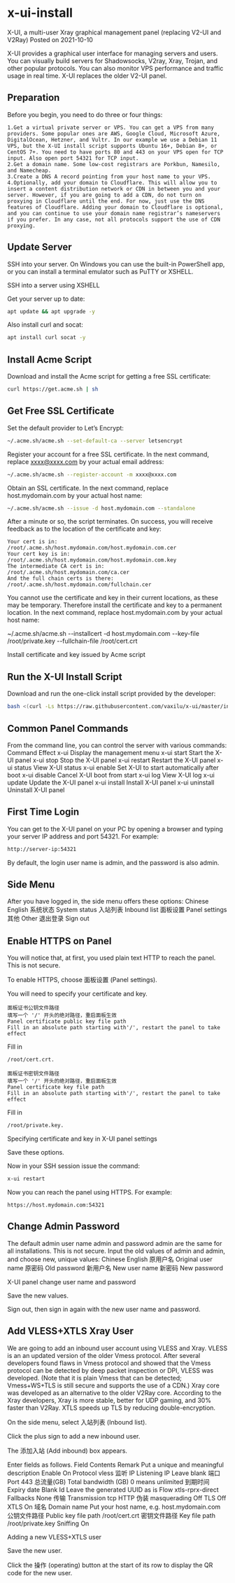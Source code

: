 # x-ui-install

X-UI, a multi-user Xray graphical management panel (replacing V2-UI and V2Ray)
Posted on 2021-10-10

X-UI provides a graphical user interface for managing servers and users. You can visually build servers for Shadowsocks, V2ray, Xray, Trojan, and other popular protocols. You can also monitor VPS performance and traffic usage in real time. X-UI replaces the older V2-UI panel.

## Preparation

Before you begin, you need to do three or four things:

    1.Get a virtual private server or VPS. You can get a VPS from many providers. Some popular ones are AWS, Google Cloud, Microsoft Azure, DigitalOcean, Hetzner, and Vultr. In our example we use a Debian 11 VPS, but the X-UI install script supports Ubuntu 16+, Debian 8+, or CentOS 7+. You need to have ports 80 and 443 on your VPS open for TCP input. Also open port 54321 for TCP input.
    2.Get a domain name. Some low-cost registrars are Porkbun, Namesilo, and Namecheap.
    3.Create a DNS A record pointing from your host name to your VPS.
    4.Optionally, add your domain to Cloudflare. This will allow you to insert a content distribution network or CDN in between you and your server. However, if you are going to add a CDN, do not turn on proxying in Cloudflare until the end. For now, just use the DNS features of Cloudflare. Adding your domain to Cloudflare is optional, and you can continue to use your domain name registrar’s nameservers if you prefer. In any case, not all protocols support the use of CDN proxying.

## Update Server

SSH into your server. On Windows you can use the built-in PowerShell app, or you can install a terminal emulator such as PuTTY or XSHELL.

SSH into a server using XSHELL

Get your server up to date:

```bash
apt update && apt upgrade -y
```

Also install curl and socat:

```bash
apt install curl socat -y
```

## Install Acme Script

Download and install the Acme script for getting a free SSL certificate:

```bash
curl https://get.acme.sh | sh
```

## Get Free SSL Certificate

Set the default provider to Let’s Encrypt:

```bash
~/.acme.sh/acme.sh --set-default-ca --server letsencrypt
```

Register your account for a free SSL certificate. In the next command, replace xxxx@xxxx.com by your actual email address:

```bash
~/.acme.sh/acme.sh --register-account -m xxxx@xxxx.com
```

Obtain an SSL certificate. In the next command, replace host.mydomain.com by your actual host name:

```bash
~/.acme.sh/acme.sh --issue -d host.mydomain.com --standalone
```

After a minute or so, the script terminates. On success, you will receive feedback as to the location of the certificate and key:

```
Your cert is in: /root/.acme.sh/host.mydomain.com/host.mydomain.com.cer
Your cert key is in: /root/.acme.sh/host.mydomain.com/host.mydomain.com.key
The intermediate CA cert is in: /root/.acme.sh/host.mydomain.com/ca.cer
And the full chain certs is there: /root/.acme.sh/host.mydomain.com/fullchain.cer
```

You cannot use the certificate and key in their current locations, as these may be temporary. Therefore install the certificate and key to a permanent location. In the next command, replace host.mydomain.com by your actual host name:

~/.acme.sh/acme.sh --installcert -d host.mydomain.com --key-file /root/private.key --fullchain-file /root/cert.crt

Install certificate and key issued by Acme script

## Run the X-UI Install Script

Download and run the one-click install script provided by the developer:

```bash
bash <(curl -Ls https://raw.githubusercontent.com/vaxilu/x-ui/master/install.sh)
```

## Common Panel Commands

From the command line, you can control the server with various commands:
Command 	Effect
x-ui 	Display the management menu
x-ui start 	Start the X-UI panel
x-ui stop 	Stop the X-UI panel
x-ui restart 	Restart the X-UI panel
x-ui status 	View X-UI status
x-ui enable 	Set X-UI to start automatically after boot
x-ui disable 	Cancel X-UI boot from start
x-ui log 	View X-UI log
x-ui update 	Update the X-UI panel
x-ui install 	Install X-UI panel
x-ui uninstall 	Uninstall X-UI panel

## First Time Login

You can get to the X-UI panel on your PC by opening a browser and typing your server IP address and port 54321. For example:

```bash
http://server-ip:54321
```

By default, the login user name is admin, and the password is also admin.

## Side Menu

After you have logged in, the side menu offers these options:
Chinese 	English
系统状态 	System status
入站列表 	Inbound list
面板设置 	Panel settings
其他 	Other
退出登录 	Sign out

## Enable HTTPS on Panel

You will notice that, at first, you used plain text HTTP to reach the panel. This is not secure.

To enable HTTPS, choose 面板设置 (Panel settings).

You will need to specify your certificate and key.

```
面板证书公钥文件路径
填写一个 '/' 开头的绝对路径，重启面板生效
Panel certificate public key file path
Fill in an absolute path starting with'/', restart the panel to take effect
```

Fill in 
```bash
/root/cert.crt.
```

```
面板证书密钥文件路径
填写一个 '/' 开头的绝对路径，重启面板生效
Panel certificate key file path
Fill in an absolute path starting with'/', restart the panel to take effect 
```

Fill in 
```bash
/root/private.key.
```

Specifying certificate and key in X-UI panel settings

Save these options.

Now in your SSH session issue the command:

```bash
x-ui restart
```

Now you can reach the panel using HTTPS. For example:

```
https://host.mydomain.com:54321
```

## Change Admin Password

The default admin user name admin and password admin are the same for all installations. This is not secure. Input the old values of admin and admin, and choose new, unique values:
Chinese 	English
原用户名 	Original user name
原密码 	Old password
新用户名 	New user name
新密码 	New password

X-UI panel change user name and password

Save the new values.

Sign out, then sign in again with the new user name and password.

## Add VLESS+XTLS Xray User

We are going to add an inbound user account using VLESS and Xray. VLESS is an an updated version of the older Vmess protocol. After several developers found flaws in Vmess protocol and showed that the Vmess protocol can be detected by deep packet inspection or DPI, VLESS was developed. (Note that it is plain Vmess that can be detected; Vmess+WS+TLS is still secure and supports the use of a CDN.) Xray core was developed as an alternative to the older V2Ray core. According to the Xray developers, Xray is more stable, better for UDP gaming, and 30% faster than V2Ray. XTLS speeds up TLS by reducing double-encryption.

On the side menu, select 入站列表 (Inbound list).

Click the plus sign to add a new inbound user.

The 添加入站 (Add inbound) box appears.

Enter fields as follows.
Field 	Contents
Remark 	Put a unique and meaningful description
Enable 	On
Protocol 	vless
监听 IP Listening IP 	Leave blank
端口 Port 	443
总流量(GB) Total bandwidth (GB) 	0 means unlimited
到期时间 Expiry date 	Blank
Id 	Leave the generated UUID as is
Flow 	xtls-rprx-direct
Fallbacks 	None
传输 Transmission 	tcp
HTTP 伪装 masquerading 	Off
TLS 	Off
XTLS 	On
域名 Domain name 	Put your host name, e.g. host.mydomain.com
公钥文件路径 Public key file path 	/root/cert.crt
密钥文件路径 Key file path 	/root/private.key
Sniffing 	On

Adding a new VLESS+XTLS user

Save the new user.

Click the 操作 (operating) button at the start of its row to display the QR code for the new user.
